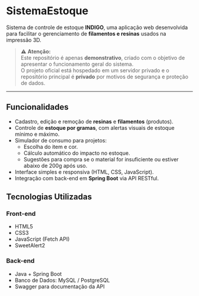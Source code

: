 # SistemaEstoque
Sistema de controle de estoque **INDIGO**, uma aplicação web desenvolvida para facilitar o gerenciamento de **filamentos e resinas** usados na impressão 3D.

> ⚠️ **Atenção:**  
> Este repositório é apenas **demonstrativo**, criado com o objetivo de apresentar o funcionamento geral do sistema.  
> O projeto oficial está hospedado em um servidor privado e o repositório principal é **privado** por motivos de segurança e proteção de dados.

---

## Funcionalidades
- Cadastro, edição e remoção de **resinas** e **filamentos** (produtos).
- Controle de **estoque por gramas**, com alertas visuais de estoque mínimo e máximo.
- Simulador de consumo para projetos:
  - Escolha do item e cor.
  - Cálculo automático do impacto no estoque.
  - Sugestões para compra se o material for insuficiente ou estiver abaixo de 200g após uso.
- Interface simples e responsiva (HTML, CSS, JavaScript).
- Integração com back-end em **Spring Boot** via API RESTful.

## Tecnologias Utilizadas

### Front-end
- HTML5
- CSS3
- JavaScript (Fetch API)
- SweetAlert2

### Back-end
- Java + Spring Boot
- Banco de Dados: MySQL / PostgreSQL
- Swagger para documentação da API
